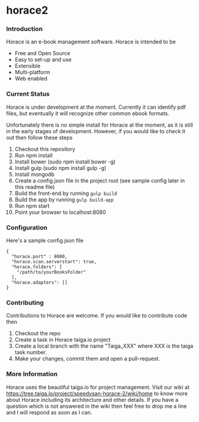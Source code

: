 # horace2

### Introduction
Horace is an e-book management software. Horace is intended to be
- Free and Open Source
- Easy to set-up and use
- Extensible
- Multi-platform
- Web enabled

### Current Status
Horace is under development at the moment. Currently it can identify pdf files, but eventually it will recognize other common ebook formats.

Unfortunately there is no simple install for Horace at the moment, as it is still in the early stages of development. However, if you would like to check it out then follow these steps

1. Checkout this repository
2. Run npm install
3. Install bower (sudo npm install bower -g)
4. Install gulp (sudo npm install gulp -g)
5. Install mongodb
6. Create a config.json file in the project root (see sample config later in this readme file)
7. Build the front-end by running `gulp build`
8. Build the app by running `gulp build-app`
9. Run npm start
10. Point your browser to localhost:8080

### Configuration
Here's a sample config.json file

```
{
  "horace.port" : 8080,
  "horace.scan.serverstart": true,
  "horace.folders": [
    "/path/to/yourBooksFolder"
  ],
  "horace.adapters": []
}
```

### Contributing
Contributions to Horace are welcome. If you would like to contribute code then
1. Checkout the repo
2. Create a task in Horace taiga.io project
3. Create a local branch with the name "Taiga_XXX" where XXX is the taiga task number.
4. Make your changes, commit them and open a pull-request.

### More Information
Horace uses the beautiful taiga.io for project management. Visit our wiki at https://tree.taiga.io/project/speedysan-horace-2/wiki/home to know more about Horace including its architecture and other details. If you have a question which is not answered in the wiki then feel free to drop me a line and I will respond as soon as I can.
